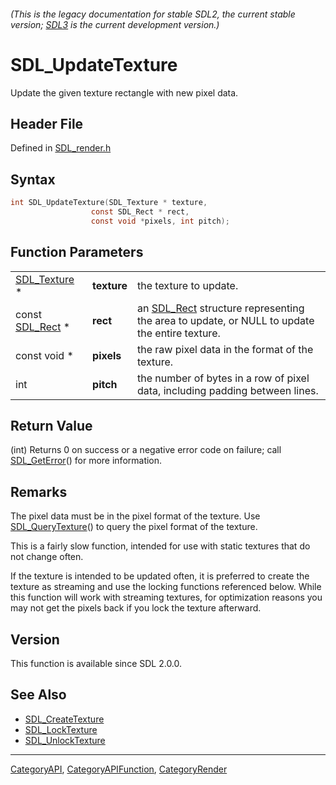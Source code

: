 ###### (This is the legacy documentation for stable SDL2, the current stable version; [SDL3](https://wiki.libsdl.org/SDL3/) is the current development version.)
# SDL_UpdateTexture

Update the given texture rectangle with new pixel data.

## Header File

Defined in [SDL_render.h](https://github.com/libsdl-org/SDL/blob/SDL2/include/SDL_render.h)

## Syntax

```c
int SDL_UpdateTexture(SDL_Texture * texture,
                  const SDL_Rect * rect,
                  const void *pixels, int pitch);
```

## Function Parameters

|                              |             |                                                                                                          |
| ---------------------------- | ----------- | -------------------------------------------------------------------------------------------------------- |
| [SDL_Texture](SDL_Texture) * | **texture** | the texture to update.                                                                                   |
| const [SDL_Rect](SDL_Rect) * | **rect**    | an [SDL_Rect](SDL_Rect) structure representing the area to update, or NULL to update the entire texture. |
| const void *                 | **pixels**  | the raw pixel data in the format of the texture.                                                         |
| int                          | **pitch**   | the number of bytes in a row of pixel data, including padding between lines.                             |

## Return Value

(int) Returns 0 on success or a negative error code on failure; call
[SDL_GetError](SDL_GetError)() for more information.

## Remarks

The pixel data must be in the pixel format of the texture. Use
[SDL_QueryTexture](SDL_QueryTexture)() to query the pixel format of the
texture.

This is a fairly slow function, intended for use with static textures that
do not change often.

If the texture is intended to be updated often, it is preferred to create
the texture as streaming and use the locking functions referenced below.
While this function will work with streaming textures, for optimization
reasons you may not get the pixels back if you lock the texture afterward.

## Version

This function is available since SDL 2.0.0.

## See Also

- [SDL_CreateTexture](SDL_CreateTexture)
- [SDL_LockTexture](SDL_LockTexture)
- [SDL_UnlockTexture](SDL_UnlockTexture)

----
[CategoryAPI](CategoryAPI), [CategoryAPIFunction](CategoryAPIFunction), [CategoryRender](CategoryRender)

